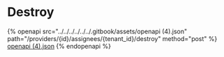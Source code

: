 # Destroy

{% openapi src="../../../../../../.gitbook/assets/openapi (4).json" path="/providers/{id}/assignees/{tenant_id}/destroy" method="post" %}
[openapi (4).json](<../../../../../../.gitbook/assets/openapi (4).json>)
{% endopenapi %}
